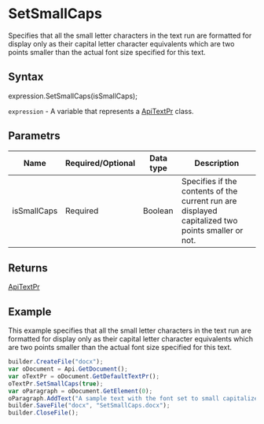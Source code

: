 # SetSmallCaps

Specifies that all the small letter characters in the text run are formatted for display only as their capital letter character equivalents which are two points smaller than the actual font size specified for this text.

## Syntax

expression.SetSmallCaps(isSmallCaps);

`expression` - A variable that represents a [ApiTextPr](../ApiTextPr.md) class.

## Parametrs

| **Name** | **Required/Optional** | **Data type** | **Description** |
| ------------- | ------------- | ------------- | ------------- |
| isSmallCaps | Required | Boolean | Specifies if the contents of the current run are displayed capitalized two points smaller or not. |

## Returns

[ApiTextPr](../ApiTextPr.md)

## Example

This example specifies that all the small letter characters in the text run are formatted for display only as their capital letter character equivalents which are two points smaller than the actual font size specified for this text.

```javascript
builder.CreateFile("docx");
var oDocument = Api.GetDocument();
var oTextPr = oDocument.GetDefaultTextPr();
oTextPr.SetSmallCaps(true);
var oParagraph = oDocument.GetElement(0);
oParagraph.AddText("A sample text with the font set to small capitalized letters.");
builder.SaveFile("docx", "SetSmallCaps.docx");
builder.CloseFile();
```